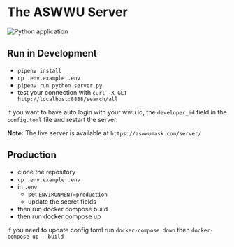 # The ASWWU Server

![Python application](https://github.com/ASWWU-Web/python_server/workflows/Python%20application/badge.svg)

## Run in Development

- `pipenv install`
- `cp .env.example .env`
- `pipenv run python server.py`
- test your connection with `curl -X GET http://localhost:8888/search/all`

if you want to have auto login with your wwu id, the `developer_id` field in the `config.toml` file and restart the server.

**Note:** The live server is available at `https://aswwumask.com/server/`

## Production

- clone the repository
- `cp .env.example .env`
- in `.env`
  - set `ENVIRONMENT=production`
  - update the secret fields
- then run docker compose build
- then run docker compose up

if you need to update config.toml
run `docker-compose down` then `docker-compose up --build`
